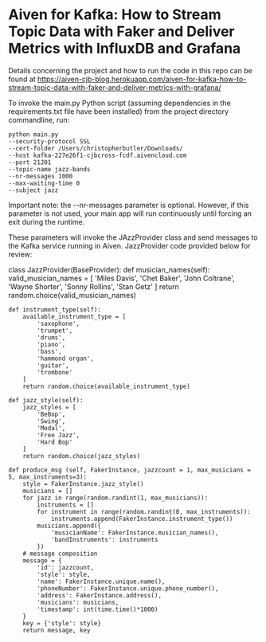 # Aiven for Kafka: How to Stream Topic Data with Faker and Deliver Metrics with InfluxDB and Grafana

Details concerning the project and how to run the code in this repo can be found at https://aiven-cjb-blog.herokuapp.com/aiven-for-kafka-how-to-stream-topic-data-with-faker-and-deliver-metrics-with-grafana/

To invoke the main.py Python script (assuming dependencies in the requirements.txt file have been installed) from the project directory commandline, run:



    python main.py
    --security-protocol SSL
    --cert-folder /Users/christopherbutler/Downloads/
    --host kafka-227e26f1-cjbcross-fcdf.aivencloud.com
    --port 21201
    --topic-name jazz-bands
    --nr-messages 1000
    --max-waiting-time 0
    --subject jazz

Important note: the --nr-messages parameter is optional.  However, if this parameter is not used, your main app will run continuously until forcing an exit during the runtime.

These parameters will invoke the JAzzProvider class and send messages to the Kafka service running in Aiven.  JazzProvider code provided below for review:

class JazzProvider(BaseProvider):
    def musician_names(self):
        valid_musician_names = [
            'Miles Davis',
            'Chet Baker',
            'John Coltrane',
            'Wayne Shorter',
            'Sonny Rollins',
            'Stan Getz'
        ]
        return random.choice(valid_musician_names)

    def instrument_type(self):
        available_instrument_type = [
            'saxophone',
            'trumpet',
            'drums',
            'piano',
            'bass',
            'hammond organ',
            'guitar',
            'trombone'
        ]
        return random.choice(available_instrument_type)

    def jazz_style(self):
        jazz_styles = [
            'BeBop',
            'Swing',
            'Modal',
            'Free Jazz',
            'Hard Bop'
        ]
        return random.choice(jazz_styles)

    def produce_msg (self, FakerInstance, jazzcount = 1, max_musicians = 5, max_instruments=3):
        style = FakerInstance.jazz_style()
        musicians = []
        for jazz in range(random.randint(1, max_musicians)):
            instruments = []
            for instrument in range(random.randint(0, max_instruments)):
                instruments.append(FakerInstance.instrument_type())
            musicians.append({
                'musicianName': FakerInstance.musician_names(),
                'bandInstruments': instruments
            })
        # message composition
        message = {
            'id': jazzcount,
            'style': style,
            'name': FakerInstance.unique.name(),
            'phoneNumber': FakerInstance.unique.phone_number(),
            'address': FakerInstance.address(),
            'musicians': musicians,
            'timestamp': int(time.time()*1000)
        }
        key = {'style': style}
        return message, key
